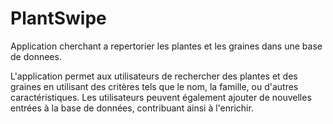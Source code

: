 # PlantSwipe

Application cherchant a repertorier les plantes et les graines dans une base de donnees.


L'application permet aux utilisateurs de rechercher des plantes et des graines en utilisant des critères tels que le nom, la famille, ou d'autres caractéristiques. Les utilisateurs peuvent également ajouter de nouvelles entrées à la base de données, contribuant ainsi à l'enrichir.

